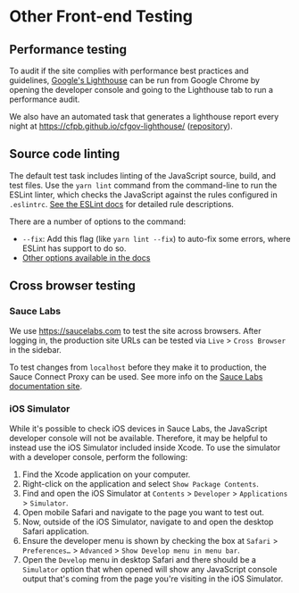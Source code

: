 # Other Front-end Testing

## Performance testing

To audit if the site complies with performance best practices and guidelines,
[Google's Lighthouse](https://github.com/GoogleChrome/lighthouse) can be run
from Google Chrome by opening the developer console and going to the Lighthouse
tab to run a performance audit.

We also have an automated task that generates a lighthouse report every night at
https://cfpb.github.io/cfgov-lighthouse/
([repository](https://cfpb.github.io/cfgov-lighthouse/)).

## Source code linting

The default test task includes linting of the JavaScript source, build,
and test files.
Use the `yarn lint` command from the command-line to run the ESLint linter,
which checks the JavaScript against the rules configured in `.eslintrc`.
[See the ESLint docs](https://eslint.org/docs/rules/)
for detailed rule descriptions.

There are a number of options to the command:

 - `--fix`: Add this flag (like `yarn lint --fix`)
   to auto-fix some errors, where ESLint has support to do so.
 - [Other options available in the docs](https://eslint.org/docs/user-guide/command-line-interface)

## Cross browser testing


### Sauce Labs
We use https://saucelabs.com to test the site across browsers.
After logging in, the production site URLs can be tested via
`Live` > `Cross Browser` in the sidebar.

To test changes from `localhost` before they make it to production,
the Sauce Connect Proxy can be used. See more info on the
[Sauce Labs documentation site](https://docs.saucelabs.com/secure-connections/sauce-connect/installation/).


### iOS Simulator
While it's possible to check iOS devices in Sauce Labs,
the JavaScript developer console will not be available. Therefore, it may be
helpful to instead use the iOS Simulator included inside Xcode.
To use the simulator with a developer console, perform the following:

1. Find the Xcode application on your computer.
2. Right-click on the application and select `Show Package Contents`.
3. Find and open the iOS Simulator at
   `Contents` > `Developer` > `Applications` > `Simulator`.
4. Open mobile Safari and navigate to the page you want to test out.
2. Now, outside of the iOS Simulator,
   navigate to and open the desktop Safari application.
2. Ensure the developer menu is shown by checking the box at
   `Safari` > `Preferences…` > `Advanced` > `Show Develop menu in menu bar`.
3. Open the `Develop` menu in desktop Safari and
   there should be a `Simulator` option that when opened will show any
   JavaScript console output that's coming from the page you're visiting in the
   iOS Simulator.

